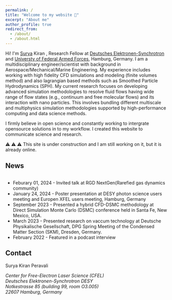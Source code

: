 ```yaml
---
permalink: /
title: "Welcome to my website 👋"
excerpt: "About me"
author_profile: true
redirect_from: 
  - /about/
  - /about.html
---
```


Hi! I'm <ins>Surya</ins> Kiran , Research Fellow at [Deutsches Elektronen-Synchrotron](https://www.desy.de/) and [Universty of Federal Armed Forces](https://www.hsu-hh.de/en/), Hamburg, Germany. I am a multidisciplinary engineer/scientist with background in Aerospace/Mechanical/Marine Engineering. My experience includes working with high fidelity CFD simulations and modeling (finite volumes method) and also lagrangian based methods such as Smoothed Particle Hydrodynamics (SPH). My current research focuses on developing advanced simulation methodologies to resolve fluid flows having wide range of flow states (e.g., continuum and free molecular flows) and its interaction with nano particles. This involves bundling different multiscale and multiphysics simulation methodologies supported by high-performance computing and data science methods. 

I firmly believe in open science and constantly working to intergrate opensource solutions in to my workflow. I created this website to communicate science and research. 

⚠️ ⚠️ ⚠️ This site is under construction and I am still working on it, but it is already online. 


News
------
<div style="max-height: 200px; overflow-y: auto;">
<ul>

<li>Feburary 01, 2024 - Invited talk at RGD NextGen(Rarefied gas dynamics community)</li>
  
<li>January 24, 2024 - Poster presentation at DESY photon science users meeting and Europen XFEL users meeting, Hamburg, Germany</li> 

<li>September 2023 - Presented a hybrid CFD-DSMC methodology at Direct Simulation Monte Carlo (DSMC) conference held in Santa Fe, New Mexico, USA.</li>

<li>March 2023 - Presented research on vaccum technology at Deutsche Physikalische Gesellschaft, DPG Spring Meeting of the Condensed Matter Section (SKM), Dresden, Germany.</li>

<li>February 2022 - Featured in a podcast interview</li> [listen here](https://thosespacepeople.transistor.fm/23)
</ul>
</div>

Contact
------
Surya Kiran Peravali

<address>
  Center for Free-Electron Laser Science (CFEL)<br /> Deutsches Elektronen-Synchrotron DESY<br /> Notkestrasse 85 (building 99, room O3.005)<br/>22607 Hamburg, Germany
</address>

